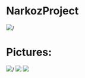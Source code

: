 # NarkozProject



<img src="https://cdn.discordapp.com/attachments/788015189525790761/935173049836240936/setup.gif">/


# Pictures:
<img src="https://cdn.discordapp.com/attachments/788015189525790761/935173906803871784/unknown.png">/
<img src="https://i.gyazo.com/.jpg"/>
<img src="https://i.gyazo.com/.jpg"/>

